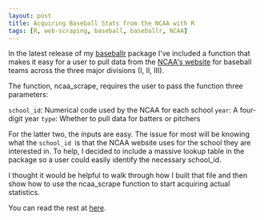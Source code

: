 ```yaml
---
layout: post
title: Acquiring Baseball Stats from the NCAA with R
tags: [R, web-scraping, baseball, baseballr, NCAA]
---
```


In the latest release of my [baseballr](https://billpetti.github.io/baseballr/) package I've included a function that makes it easy for a user to pull data from the [NCAA's website](http://stats.ncaa.org) for baseball teams across the three major divisions (I, II, III).

The function, ncaa_scrape, requires the user to pass the function three parameters:  

`school_id`: Numerical code used by the NCAA for each school
`year`: A four-digit year
`type`: Whether to pull data for batters or pitchers  

For the latter two, the inputs are easy. The issue for most will be knowing what the `school_id `is that the NCAA website uses for the school they are interested in. To help, I decided to include a massive lookup table in the package so a user could easily identify the necessary school_id.

I thought it would be helpful to walk through how I built that file and then show how to use the ncaa_scrape function to start acquiring actual statistics.

You can read the rest at [here](http://www.hardballtimes.com/research-notebook-acquiring-baseball-stats-from-the-ncaa-with-r/).